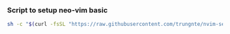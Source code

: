 ### Script to setup neo-vim basic

```sh
sh -c "$(curl -fsSL "https://raw.githubusercontent.com/trungnte/nvim-setup/master/setup.sh)"

```
